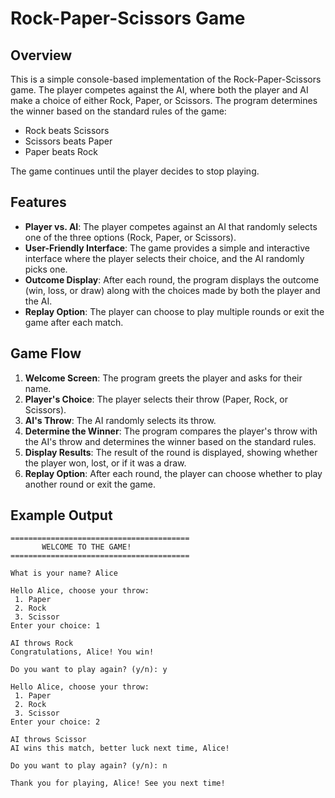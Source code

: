 # Rock-Paper-Scissors Game

## Overview

This is a simple console-based implementation of the Rock-Paper-Scissors game. The player competes against the AI, where both the player and AI make a choice of either Rock, Paper, or Scissors. The program determines the winner based on the standard rules of the game:

- Rock beats Scissors
- Scissors beats Paper
- Paper beats Rock

The game continues until the player decides to stop playing.

## Features

- **Player vs. AI**: The player competes against an AI that randomly selects one of the three options (Rock, Paper, or Scissors).
- **User-Friendly Interface**: The game provides a simple and interactive interface where the player selects their choice, and the AI randomly picks one.
- **Outcome Display**: After each round, the program displays the outcome (win, loss, or draw) along with the choices made by both the player and the AI.
- **Replay Option**: The player can choose to play multiple rounds or exit the game after each match.

## Game Flow

1. **Welcome Screen**: The program greets the player and asks for their name.
2. **Player's Choice**: The player selects their throw (Paper, Rock, or Scissors).
3. **AI's Throw**: The AI randomly selects its throw.
4. **Determine the Winner**: The program compares the player's throw with the AI's throw and determines the winner based on the standard rules.
5. **Display Results**: The result of the round is displayed, showing whether the player won, lost, or if it was a draw.
6. **Replay Option**: After each round, the player can choose whether to play another round or exit the game.

## Example Output

```plaintext
========================================
       WELCOME TO THE GAME!             
========================================

What is your name? Alice

Hello Alice, choose your throw:
 1. Paper
 2. Rock
 3. Scissor
Enter your choice: 1

AI throws Rock
Congratulations, Alice! You win!

Do you want to play again? (y/n): y

Hello Alice, choose your throw:
 1. Paper
 2. Rock
 3. Scissor
Enter your choice: 2

AI throws Scissor
AI wins this match, better luck next time, Alice!

Do you want to play again? (y/n): n

Thank you for playing, Alice! See you next time!
